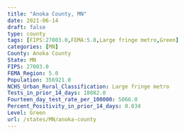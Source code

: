 ```yaml
---
title: "Anoka County, MN"
date: 2021-06-14
draft: false
type: county
tags: [FIPS:27003.0,FEMA:5.0,Large fringe metro,Green]
categories: [MN]
County: Anoka County
State: MN
FIPS: 27003.0
FEMA_Region: 5.0
Population: 356921.0
NCHS_Urban_Rural_Classification: Large fringe metro
Tests_in_prior_14_days: 18082.0
Fourteen_day_test_rate_per_100000: 5066.0
Percent_Positivity_in_prior_14_days: 0.034
Level: Green
url: /states/MN/anoka-county
---
```



